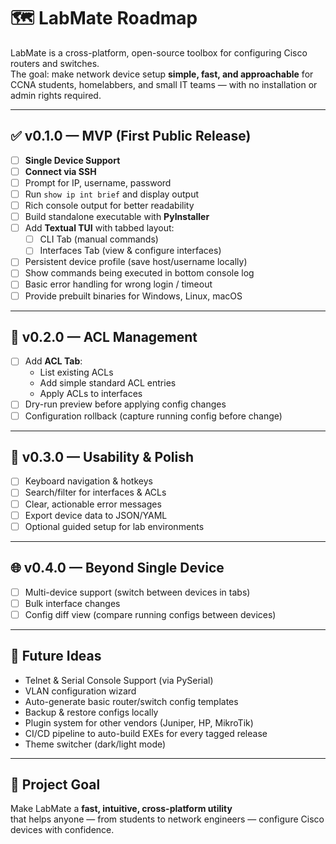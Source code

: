 # 🗺️ LabMate Roadmap

LabMate is a cross-platform, open-source toolbox for configuring Cisco routers and switches.  
The goal: make network device setup **simple, fast, and approachable** for CCNA students, homelabbers, and small IT teams — with no installation or admin rights required.

---

## ✅ v0.1.0 — MVP (First Public Release)

- [ ] **Single Device Support**
- [ ] **Connect via SSH**
- [ ] Prompt for IP, username, password
- [ ] Run `show ip int brief` and display output
- [ ] Rich console output for better readability
- [ ] Build standalone executable with **PyInstaller**
- [ ] Add **Textual TUI** with tabbed layout:
  - [ ] CLI Tab (manual commands)
  - [ ] Interfaces Tab (view & configure interfaces)
- [ ] Persistent device profile (save host/username locally)
- [ ] Show commands being executed in bottom console log
- [ ] Basic error handling for wrong login / timeout
- [ ] Provide prebuilt binaries for Windows, Linux, macOS

---

## 🔐 v0.2.0 — ACL Management

- [ ] Add **ACL Tab**:
  - List existing ACLs
  - Add simple standard ACL entries
  - Apply ACLs to interfaces
- [ ] Dry-run preview before applying config changes
- [ ] Configuration rollback (capture running config before change)

---

## 🧰 v0.3.0 — Usability & Polish

- [ ] Keyboard navigation & hotkeys
- [ ] Search/filter for interfaces & ACLs
- [ ] Clear, actionable error messages
- [ ] Export device data to JSON/YAML
- [ ] Optional guided setup for lab environments

---

## 🌐 v0.4.0 — Beyond Single Device

- [ ] Multi-device support (switch between devices in tabs)
- [ ] Bulk interface changes
- [ ] Config diff view (compare running configs between devices)

---

## 📅 Future Ideas

- Telnet & Serial Console Support (via PySerial)
- VLAN configuration wizard
- Auto-generate basic router/switch config templates
- Backup & restore configs locally
- Plugin system for other vendors (Juniper, HP, MikroTik)
- CI/CD pipeline to auto-build EXEs for every tagged release
- Theme switcher (dark/light mode)

---

## 🏁 Project Goal

Make LabMate a **fast, intuitive, cross-platform utility**  
that helps anyone — from students to network engineers — configure Cisco devices with confidence.


